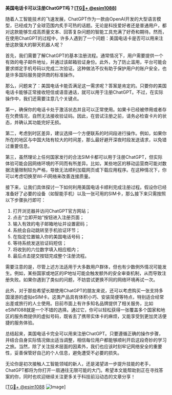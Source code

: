 **美国电话卡可以注册ChatGPT吗？[[TG💪+ @esim1088](https://t.me/s/esim1088)]**

随着人工智能技术的飞速发展，ChatGPT作为一款由OpenAI开发的大型语言模型，已经成为了全球范围内炙手可热的话题。无论是科技爱好者还是普通用户，都对这款能够生成高质量文本、回答复杂问题的智能工具充满了好奇和期待。然而，在使用ChatGPT的过程中，许多人遇到了一个问题：美国电话卡是否可以用来注册这款强大的聊天机器人呢？

首先，我们需要了解ChatGPT的基本注册流程。通常情况下，用户需要提供一个有效的电子邮件地址，并通过该邮箱验证身份。此外，为了防止滥用，平台可能会要求绑定手机号码以完成二次验证。这种做法不仅有助于保护用户的账户安全，也是许多国际服务提供商的标准操作。

那么，问题来了：美国电话卡能否满足这一需求呢？答案是肯定的。只要你的美国电话卡能够正常接收短信或语音通话，就可以用于注册ChatGPT。不过，在实际操作中，我们还需要注意几个关键点。

第一，确保你的电话卡处于激活状态并且可以正常使用。如果卡已经被停用或者存在欠费情况，自然无法接收验证码。因此，在尝试注册之前，请务必检查卡片的状态，并确认其功能完好无损。

第二，考虑到时区差异，建议选择一个方便联系的时间段进行操作。例如，如果你所在的地区与中国大陆有较大的时间差，那么最好避开深夜时段发送请求，以免错过重要信息。

第三，虽然理论上任何国家发行的合法SIM卡都可以用于注册ChatGPT，但实际体验可能会因网络环境的不同而有所差异。比如，某些地区的移动运营商可能对数据流量限制较为严格，导致无法顺利加载网页或下载应用程序。在这种情况下，你可以考虑切换至Wi-Fi网络来改善连接质量。

接下来，让我们具体探讨一下如何利用美国电话卡顺利完成注册过程。假设你已经准备好了必要的设备（如智能手机）以及一张可用的SIM卡，那么接下来只需按照以下步骤执行即可：

1. 打开浏览器并访问ChatGPT官方网站；
2. 点击“立即开始”按钮进入注册页面；
3. 输入有效的电子邮箱地址并设置密码；
4. 系统会自动跳转至手机验证环节；
5. 在指定位置输入你的美国电话号码；
6. 等待系统发送验证码短信；
7. 将收到的六位数字填入相应框内；
8. 最后点击提交按钮完成整个注册流程。

需要注意的是，尽管上述方法适用于大多数用户群体，但也有少数例外情况可能发生。例如，某些国家或地区的IP地址可能会触发额外的安全审查机制，从而导致注册失败。如果你遇到了类似的问题，不妨尝试更换不同的网络环境再试一次。

此外，对于那些希望长期使用ChatGPT的朋友来说，还可以考虑购买一张支持多国漫游的虚拟eSIM卡。这类产品具有体积小巧、安装简便等特点，特别适合经常出差或旅行的人士使用。目前市面上有许多知名品牌提供了相关服务，比如eSIM1088就是一个不错的选择。通过它，你可以轻松获得一张覆盖多个国家和地区的服务商提供的虚拟号码，既省去了携带实体卡的麻烦，又能享受到更加灵活便捷的服务体验。

总结起来，美国电话卡完全可以用来注册ChatGPT。只要遵循正确的操作步骤，并结合自身实际情况做出适当调整，相信每位用户都能够顺利开启这段奇妙的学习之旅。当然，除了关注技术层面的因素外，我们也应该时刻牢记网络安全的重要性，妥善保管好自己的个人信息，避免遭受不必要的损失。

无论你是初次接触人工智能领域的新人，还是渴望进一步提升技能的老手，ChatGPT都将为你打开一扇通往无限可能的大门。希望本文能帮助到正在寻找答案的你，同时也欢迎继续关注更多关于科技前沿动态的文章分享！

[[TG💪+ @esim1088](https://t.me/s/esim1088) ![Image](https://i.postimg.cc/4NQfJmqS/Snipaste-2025-05-13-00-14-12.png)]